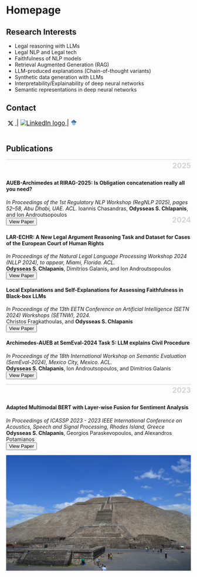 # Homepage
## Research Interests
- Legal reasoning with LLMs
- Legal NLP and Legal tech
- Faithfulness of NLP models
- Retrieval Augmented Generation (RAG)
- LLM-produced explanations (Chain-of-thought variants)
- Synthetic data generation with LLMs
- Interpretability/Explainability of deep neural networks
- Semantic representations in deep neural networks

## Contact
<div style="font-size: 1.2em;">
    <a href="https://x.com/odychlapanis" target="_blank">
        <img src="X-Logo.png" alt="X logo" style="height: 0.8em; vertical-align: middle;">
    </a> |
    <a href="https://linkedin.com/in/odysseas-chlapanis-57b1ab223" target="_blank">
        <img src="https://upload.wikimedia.org/wikipedia/commons/0/01/LinkedIn_Logo.svg" alt="LinkedIn logo" style="height: 0.8em; vertical-align: middle;">
    </a> |
    <a href="https://scholar.google.com/citations?user=hR7MJgYAAAAJ&hl=en" target="_blank">
        <img src="scholar.png" alt="Google Scholar logo" style="height: 1em; vertical-align: middle; position: relative; top: -2px;">
    </a>
</div>

<br>

## Publications
<hr style="border: 0; height: 1px; background: #d3d3d3;">

<br>

### <span style="font-size: 1.2em; color: #d3d3d3; float: right; margin-top: -50px;">2025</span>

#### AUEB-Archimedes at RIRAG-2025: Is Obligation concatenation really all you need?
*In Proceedings of the 1st Regulatory NLP Workshop (RegNLP 2025), pages 52–58, Abu Dhabi, UAE. ACL.*
Ioannis Chasandras, **Odysseas S. Chlapanis**, and Ion Androutsopoulos  
<a href="https://aclanthology.org/2025.regnlp-1.8/" style="text-decoration:none;"><button>View Paper</button></a>

### <span style="font-size: 1.2em; color: #d3d3d3; float: right; margin-top: -50px;">2024</span>

#### LAR-ECHR: A New Legal Argument Reasoning Task and Dataset for Cases of the European Court of Human Rights 
*In Proceedings of the Natural Legal Language Processing Workshop 2024 (NLLP 2024), to appear, Miami, Florida. ACL.*  
**Odysseas S. Chlapanis**, Dimitrios Galanis, and Ion Androutsopoulos  
<a href="https://aclanthology.org/2024.nllp-1.22/" style="text-decoration:none;"><button>View Paper</button></a>

#### Local Explanations and Self-Explanations for Assessing Faithfulness in Black-box LLMs
*In Proceedings of the 13th EETN Conference on Artificial Intelligence (SETN 2024) Workshops (SETNW), 2024.*  
Christos Fragkathoulas, and **Odysseas S. Chlapanis**  
<a href="https://dl.acm.org/doi/10.1145/3688671.3688775" style="text-decoration:none;"><button>View Paper</button></a>

#### Archimedes-AUEB at SemEval-2024 Task 5: LLM explains Civil Procedure
*In Proceedings of the 18th International Workshop on Semantic Evaluation (SemEval-2024), Mexico City, Mexico. ACL.*  
**Odysseas S. Chlapanis**, Ion Androutsopoulos, and Dimitrios Galanis  
<a href="https://doi.org/10.18653/v1/2024.semeval-1.229" style="text-decoration:none;"><button>View Paper</button></a>

<hr style="border: 0; height: 1px; background: #d3d3d3;">

<br>

### <span style="font-size: 1.2em; color: #d3d3d3; float: right; margin-top: -50px;">2023</span>


#### Adapted Multimodal BERT with Layer-wise Fusion for Sentiment Analysis
*In Proceedings of ICASSP 2023 - 2023 IEEE International Conference on Acoustics, Speech and Signal Processing, Rhodes Island, Greece*  
**Odysseas S. Chlapanis**, Georgios Paraskevopoulos, and Alexandros Potamianos  
<a href="https://doi.org/10.1109/ICASSP49357.2023.10094923" style="text-decoration:none;"><button>View Paper</button></a>

![Mexico](https://raw.githubusercontent.com/odychlapanis/odychlapanis.github.io/refs/heads/main/mexico.jpg)
